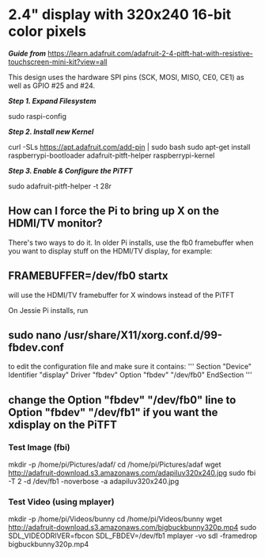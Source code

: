 # 2.4" display with 320x240 16-bit color pixels

***Guide from***
https://learn.adafruit.com/adafruit-2-4-pitft-hat-with-resistive-touchscreen-mini-kit?view=all

This design uses the hardware SPI pins (SCK, MOSI, MISO, CE0, CE1) as well as GPIO #25 and #24.

***Step 1. Expand Filesystem***

  sudo raspi-config

***Step 2. Install new Kernel***

  curl -SLs https://apt.adafruit.com/add-pin | sudo bash
  sudo apt-get install raspberrypi-bootloader adafruit-pitft-helper raspberrypi-kernel

***Step 3. Enable & Configure the PiTFT***

  sudo adafruit-pitft-helper -t 28r



## How can I force the Pi to bring up X on the HDMI/TV monitor?
  There's two ways to do it. In older Pi installs, use the fb0 framebuffer when you want to display stuff on the HDMI/TV display, for example:

## FRAMEBUFFER=/dev/fb0 startx
  will use the HDMI/TV framebuffer for X windows instead of the PiTFT

On Jessie Pi installs, run
## sudo nano /usr/share/X11/xorg.conf.d/99-fbdev.conf
to edit the configuration file and make sure it contains:
'''
Section "Device"
  Identifier "display"
  Driver "fbdev"
  Option "fbdev" "/dev/fb0"
EndSection
'''
## change the Option "fbdev" "/dev/fb0" line to Option "fbdev" "/dev/fb1" if you want the xdisplay on the PiTFT

### Test Image (fbi)
mkdir -p /home/pi/Pictures/adaf/
cd /home/pi/Pictures/adaf
wget http://adafruit-download.s3.amazonaws.com/adapiluv320x240.jpg
sudo fbi -T 2 -d /dev/fb1 -noverbose -a adapiluv320x240.jpg

### Test Video (using mplayer)
mkdir -p /home/pi/Videos/bunny
cd /home/pi/Videos/bunny
wget http://adafruit-download.s3.amazonaws.com/bigbuckbunny320p.mp4
sudo SDL_VIDEODRIVER=fbcon SDL_FBDEV=/dev/fb1 mplayer -vo sdl -framedrop bigbuckbunny320p.mp4